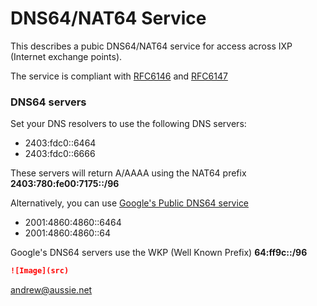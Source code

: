 # DNS64/NAT64 Service

This describes a pubic DNS64/NAT64 service for access across IXP (Internet exchange points).

The service is compliant with [RFC6146](https://tools.ietf.org/html/rfc6146) and [RFC6147](https://tools.ietf.org/html/rfc6147)

### DNS64 servers

Set your DNS resolvers to use the following DNS servers:
- 2403:fdc0::6464
- 2403:fdc0::6666

These servers will return A/AAAA using the NAT64 prefix **2403:780:fe00:7175::/96**

Alternatively, you can use [Google's Public DNS64 service](https://developers.google.com/speed/public-dns/docs/dns64)
- 2001:4860:4860::6464
- 2001:4860:4860::64

Google's DNS64 servers use the WKP (Well Known Prefix) **64:ff9c::/96**

```markdown
![Image](src)
```

<andrew@aussie.net>

